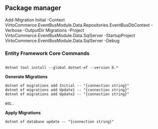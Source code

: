 
## Package manager 
Add-Migration Initial -Context VirtoCommerce.EventBusModule.Data.Repositories.EventBusDbContext  -Verbose -OutputDir Migrations -Project VirtoCommerce.EventBusModule.Data.SqlServer -StartupProject VirtoCommerce.EventBusModule.Data.SqlServer  -Debug



### Entity Framework Core Commands
```

dotnet tool install --global dotnet-ef --version 6.*
```

**Generate Migrations**

```
dotnet ef migrations add Initial -- "{connection string}"
dotnet ef migrations add Update1 -- "{connection string}"
dotnet ef migrations add Update2 -- "{connection string}"
```

etc..

**Apply Migrations**

`dotnet ef database update -- "{connection string}"`
